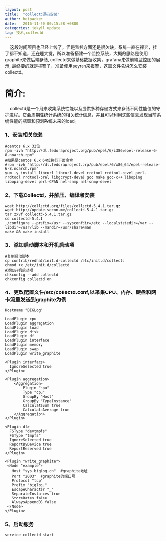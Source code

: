 ```yaml
---
layout: post
title:  "collectd源码安装"
author: heipacker
date:   2016-11-20 00:15:58 +0800
categories: jekyll update
tag: 技术,collectd
---
```

&nbsp;&nbsp;&nbsp;&nbsp;这段时间项目也已经上线了，但是监控方面还是很欠缺，系统一直在裸奔，挂了都不知道，还在睡大觉，所以准备搭建一个监控系统，大概的思路是使用graphite来做后端存储, collectd来做基础数据收集，grafana来做前端监控图的展示, 最终要的就是报警了，准备使用seyren来报警，这篇文件先讲怎么安装collectd。

# 简介:
&nbsp;&nbsp;&nbsp;&nbsp;collectd是一个用来收集系统性能以及提供多种存储方式来存储不同性能值的守护进程。它会周期性统计系统的相关统计信息，并且可以利用这些信息发现当前系统性能的瓶颈和预测系统未来的load。

### 1、安装相关依赖
```
#centos 6.x 32位
rpm -ivh "http://dl.fedoraproject.org/pub/epel/6/i386/epel-release-6-8.noarch.rpm"
#如果是centos 6.x 64位执行下面命令
#rpm -ivh "http://dl.fedoraproject.org/pub/epel/6/x86_64/epel-release-6-8.noarch.rpm"
yum -y install libcurl libcurl-devel rrdtool rrdtool-devel perl-rrdtool rrdtool-prel libgcrypt-devel gcc make gcc-c++ liboping liboping-devel perl-CPAN net-snmp net-snmp-devel
```

### 2、下载Collectd，并解压、编译和安装
```
wget http://collectd.org/files/collectd-5.4.1.tar.gz
wget http://update.secon.me/collectd-5.4.1.tar.gz
tar zxvf collectd-5.4.1.tar.gz
cd collectd-5.4.1
./configure --prefix=/usr --sysconfdir=/etc --localstatedir=/var --libdir=/usr/lib --mandir=/usr/share/man
make && make install
```

### 3、添加启动脚本和开机启动项
```
#复制启动脚本
cp contrib/redhat/init.d-collectd /etc/init.d/collectd
chmod +x /etc/init.d/collectd
#添加开机启动项
chkconfig --add collectd
chkconfig collectd on
```

### 4、更改配置文件/etc/collectd.conf,以采集CPU、内存、硬盘和网卡流量发送到graphite为例

```
Hostname "BIGLog"

LoadPlugin cpu
LoadPlugin aggregation
LoadPlugin load
LoadPlugin disk
LoadPlugin df
LoadPlugin interface
LoadPlugin memory
LoadPlugin swap
LoadPlugin write_graphite

<Plugin interface>
  IgnoreSelected true
</Plugin>

<Plugin aggregation>
    <Aggregation>
        Plugin "cpu"
        Type "cpu"
        GroupBy "Host"
        GroupBy "TypeInstance"
        CalculateSum true
        CalculateAverage true
    </Aggregation>
</Plugin>

<Plugin df>
  FSType "devtmpfs"
  FSType "tmpfs"
  IgnoreSelected true
  ReportByDevice true
  ReportReserved true
</Plugin>

<Plugin "write_graphite">
 <Node "example">
   Host "sys.biglog.cn"  #graphite地址
   Port "2003"  #graphite的端口号
   Protocol "tcp"
   Prefix "biglog."
   EscapeCharacter "_"
   SeparateInstances true
   StoreRates false
   AlwaysAppendDS false
 </Node>
</Plugin>
```

### 5、启动服务
```
service collectd start
```
